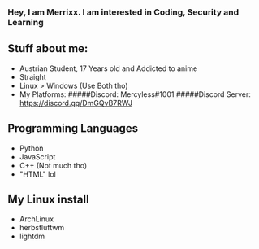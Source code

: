### Hey, I am Merrixx. I am interested in Coding, Security and Learning

## Stuff about me: 
- Austrian Student, 17 Years old and Addicted to anime
- Straight
- Linux > Windows
    (Use Both tho)
- My Platforms:
#####Discord: Mercyless#1001
#####Discord Server: https://discord.gg/DmGQvB7RWJ

## Programming Languages
- Python
- JavaScript
- C++ (Not much tho)
- "HTML" lol


## My Linux install
- ArchLinux
- herbstluftwm
- lightdm

